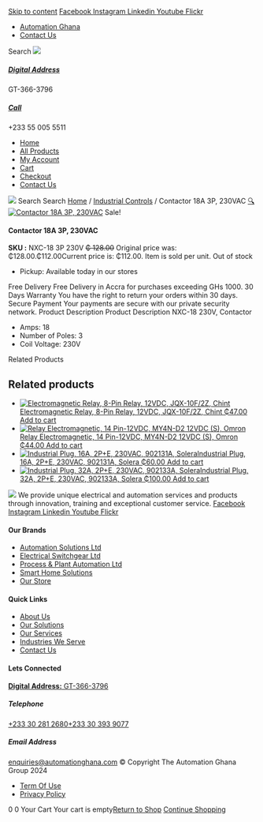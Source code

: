 [Skip to content](https://store.automationghana.com/product/contactor-nxc-18-230v-chint/#content)
[ Facebook ](https://www.facebook.com/automationgh/) [ Instagram ](https://www.instagram.com/automationgh/) [ Linkedin ](https://www.linkedin.com/company/the-automation-ghana-limited/) [ Youtube ](https://www.youtube.com/channel/UCurrRDUSm5oIW39VXjn1u0w) [ Flickr ](https://www.flickr.com/photos/181794037@N07/)
  * [ Automation Ghana ](https://automationghana.com)
  * [ Contact Us ](https://store.automationghana.com/contact/)


Search
[ ![](https://store.automationghana.com/wp-content/uploads/2024/04/Website-TAGG-Logo-BLUE.png) ](https://store.automationghana.com/)
[ ](https://maps.app.goo.gl/m4xeaagWCNbLk4jM6)
#####  [ Digital Address ](https://maps.app.goo.gl/m4xeaagWCNbLk4jM6)
GT-366-3796 
[ ](tel:+233550055511)
#####  [ Call ](tel:+233550055511)
+233 55 005 5511 
  * [Home](https://store.automationghana.com/)
  * [All Products](https://store.automationghana.com/shop/)
  * [My Account](https://store.automationghana.com/my-account/)
  * [Cart](https://store.automationghana.com/cart/)
  * [Checkout](https://store.automationghana.com/checkout/)
  * [Contact Us](https://store.automationghana.com/contact/)


[![](https://store.automationghana.com/wp-content/uploads/2024/04/AutomationGhana_logo_white.png)](https://store.automationghana.com)
Search
Search
[Home](https://store.automationghana.com) / [Industrial Controls](https://store.automationghana.com/product-category/industrial-controls/) / Contactor 18A 3P, 230VAC
[🔍](https://store.automationghana.com/product/contactor-nxc-18-230v-chint/)
[![Contactor 18A 3P, 230VAC](https://store.automationghana.com/wp-content/uploads/2020/04/NXC-40-230V.jpg)](https://store.automationghana.com/wp-content/uploads/2020/04/NXC-40-230V.jpg)
Sale!
####  Contactor 18A 3P, 230VAC 
**SKU :** NXC-18 3P 230V 
~~₵ 128.00~~ Original price was: ₵128.00.₵112.00Current price is: ₵112.00.
Item is sold per unit.
Out of stock
  * Pickup: Available today in our stores


Free Delivery 
Free Delivery in Accra for purchases exceeding GHs 1000. 
30 Days Warranty 
You have the right to return your orders within 30 days. 
Secure Payment 
Your payments are secure with our private security network. 
Product Description
Product Description
NXC-18 230V, Contactor 
  * Amps: 18
  * Number of Poles: 3
  * Coil Voltage: 230V


Related Products 
## Related products
  * [![Electromagnetic Relay, 8-Pin Relay, 12VDC, JQX-10F/2Z, Chint](https://store.automationghana.com/wp-content/uploads/2020/04/11-Pin-Relay-JQX-10F_3Z-220VAC-Chint-2-300x300.jpg)Electromagnetic Relay, 8-Pin Relay, 12VDC, JQX-10F/2Z, Chint ₵47.00 ](https://store.automationghana.com/product/8-pin-relay-jqx-10f-2z-12vdc-chint/)
[Add to cart](https://store.automationghana.com/product/contactor-nxc-18-230v-chint/?add-to-cart=1602)
  * [![Relay Electromagnetic, 14 Pin-12VDC, MY4N-D2 12VDC \(S\), Omron](https://store.automationghana.com/wp-content/uploads/2020/04/14-Pin-Relay-MY4N-D2-24DC-S-Omron.jpg)Relay Electromagnetic, 14 Pin-12VDC, MY4N-D2 12VDC (S), Omron ₵44.00 ](https://store.automationghana.com/product/14-pin-relay-my4n-d2-12vdc-s-omron/)
[Add to cart](https://store.automationghana.com/product/contactor-nxc-18-230v-chint/?add-to-cart=1600)
  * [![Industrial Plug, 16A, 2P+E, 230VAC, 902131A, Solera](https://store.automationghana.com/wp-content/uploads/2020/04/industrial-plug-3-pin-300x300.jpg)Industrial Plug, 16A, 2P+E, 230VAC, 902131A, Solera ₵60.00 ](https://store.automationghana.com/product/plug-902131a-solera/)
[Add to cart](https://store.automationghana.com/product/contactor-nxc-18-230v-chint/?add-to-cart=1523)
  * [![Industrial Plug, 32A, 2P+E, 230VAC, 902133A, Solera](https://store.automationghana.com/wp-content/uploads/2020/04/industrial-plug-3-pin-300x300.jpg)Industrial Plug, 32A, 2P+E, 230VAC, 902133A, Solera ₵100.00 ](https://store.automationghana.com/product/industrial-plug-902133a-solera/)
[Add to cart](https://store.automationghana.com/product/contactor-nxc-18-230v-chint/?add-to-cart=1522)


![](https://store.automationghana.com/wp-content/uploads/2024/04/AutomationGhana_logo_white.png)
We provide unique electrical and automation services and products through innovation, training and exceptional customer service.
[ Facebook ](https://www.facebook.com/automationgh/) [ Instagram ](https://www.instagram.com/automationgh/) [ Linkedin ](https://www.linkedin.com/company/the-automation-ghana-limited/) [ Youtube ](https://www.youtube.com/channel/UCurrRDUSm5oIW39VXjn1u0w) [ Flickr ](https://www.flickr.com/photos/181794037@N07/)
#### Our Brands
  * [ Automation Solutions Ltd ](https://store.automationghana.com/product/contactor-nxc-18-230v-chint/)
  * [ Electrical Switchgear Ltd ](https://store.automationghana.com/product/contactor-nxc-18-230v-chint/)
  * [ Process & Plant Automation Ltd ](https://store.automationghana.com/product/contactor-nxc-18-230v-chint/)
  * [ Smart Home Solutions ](https://store.automationghana.com/product/contactor-nxc-18-230v-chint/)
  * [ Our Store ](https://store.automationghana.com/product/contactor-nxc-18-230v-chint/)


#### Quick Links
  * [ About Us ](https://store.automationghana.com/product/contactor-nxc-18-230v-chint/)
  * [ Our Solutions ](https://store.automationghana.com/product/contactor-nxc-18-230v-chint/)
  * [ Our Services ](https://store.automationghana.com/product/contactor-nxc-18-230v-chint/)
  * [ Industries We Serve ](https://store.automationghana.com/product/contactor-nxc-18-230v-chint/)
  * [ Contact Us ](https://store.automationghana.com/product/contactor-nxc-18-230v-chint/)


#### Lets Connected
[**Digital Address:** GT-366-3796](https://maps.app.goo.gl/m4xeaagWCNbLk4jM6)
#####  Telephone 
[ +233 30 281 2680](tel:+233302812680)[+233 30 393 9077](https://store.automationghana.com/product/contactor-nxc-18-230v-chint/+233303939077)
#####  Email Address 
enquiries@automationghana.com 
© Copyright The Automation Ghana Group 2024
  * [ Term Of Use ](https://store.automationghana.com/product/contactor-nxc-18-230v-chint/)
  * [ Privacy Policy ](https://store.automationghana.com/product/contactor-nxc-18-230v-chint/)


0
0
Your Cart
Your cart is empty[Return to Shop](https://store.automationghana.com/shop/)
[Continue Shopping](https://store.automationghana.com/product/contactor-nxc-18-230v-chint/)
